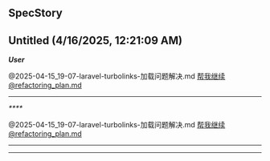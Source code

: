 ## SpecStory

## Untitled (4/16/2025, 12:21:09 AM)

_**User**_

@2025-04-15_19-07-laravel-turbolinks-加载问题解决.md 帮我继续@refactoring_plan.md 

---

_****_

@2025-04-15_19-07-laravel-turbolinks-加载问题解决.md 帮我继续@refactoring_plan.md 

---



---

